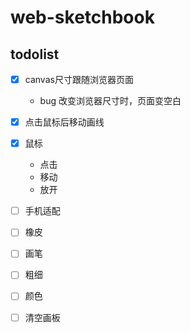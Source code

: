 # web-sketchbook

## todolist

- [x] canvas尺寸跟随浏览器页面
    - bug 改变浏览器尺寸时，页面变空白

- [x] 点击鼠标后移动画线
- [x] 鼠标
    - 点击
    - 移动
    - 放开
- [ ] 手机适配

- [ ] 橡皮
- [ ] 画笔
- [ ] 粗细
- [ ] 颜色
- [ ] 清空画板

